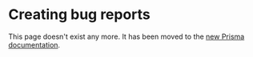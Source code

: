 # Creating bug reports

This page doesn't exist any more. It has been moved to the [new Prisma documentation](https://www.prisma.io/docs/more/creating-bug-reports).